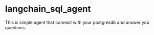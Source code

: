 # langchain_sql_agent
This is simple agent that connect with your postgresdb and answer you questions.
